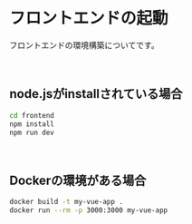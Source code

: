 <br>

# フロントエンドの起動

フロントエンドの環境構築についてです。

<br>

## node.jsがinstallされている場合

```sh
cd frontend
npm install
npm run dev
```

<br>

## Dockerの環境がある場合

```sh
docker build -t my-vue-app .
docker run --rm -p 3000:3000 my-vue-app
```